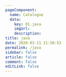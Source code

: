 ```yaml
---
pageComponent: 
  name: Catalogue
  data: 
    key: 01.java
    imgUrl:
    description:
title: java
date: 2020-03-11 21:50:53
permalink: /java
sidebar: false
article: false
comment: false
editLink: false
---
```


